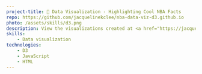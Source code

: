 ```yaml
---
project-title: 🏀 Data Visualization - Highlighting Cool NBA Facts
repo: https://github.com/jacquelinekclee/nba-data-viz-d3.github.io
photo: /assets/skills/d3.png
description: View the visualizations created at <a href="https://jacquelinekclee.github.io/nba-data-viz-d3.github.io/">this link</a>. I created 5 visualizations to illustrate interesting NBA statistics, like how many NBA players are from each state.  
skills:
    - Data visualization
technologies: 
    - D3
    - JavaScript
    - HTML
---
```

